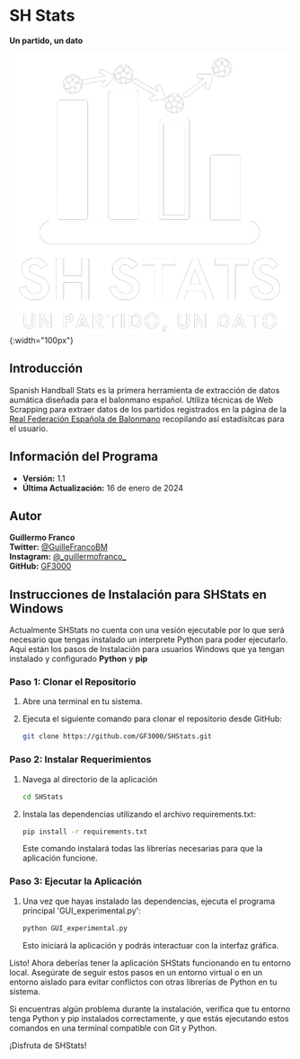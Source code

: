 # SH Stats
**Un partido, un dato**

![Logo SHStats](https://github.com/GF3000/SHStats/blob/dev/config/logo_shs_sf_dark.png){:width="100px"}
## Introducción 
Spanish Handball Stats es la primera herramienta de extracción de datos aumática diseñada para el balonmano español. Utiliza técnicas de Web Scrapping para extraer datos de los partidos registrados en la página de la [Real Federación Española de Balonmano](https://www.rfebm.com/) recopilando así estadísitcas para el usuario. 

## Información del Programa
- **Versión:** 1.1
- **Última Actualización:** 16 de enero de 2024

## Autor
**Guillermo Franco**  
**Twitter:** [@GuilleFrancoBM](https://twitter.com/GuilleFrancoBM)  
**Instagram:** [@\_guillermofranco\_](https://www.instagram.com/_guillermofranco_/)  
**GitHub:** [GF3000](https://github.com/GF3000)  

## Instrucciones de Instalación para SHStats en Windows

Actualmente SHStats no cuenta con una vesión ejecutable por lo que será necesario que tengas instalado un interprete Python para poder ejecutarlo. Aquí están los pasos de Instalación para usuarios Windows que ya tengan instalado y configurado **Python** y **pip**
### Paso 1: Clonar el Repositorio

1. Abre una terminal en tu sistema.
2. Ejecuta el siguiente comando para clonar el repositorio desde GitHub:

   ```bash
   git clone https://github.com/GF3000/SHStats.git
    ```
### Paso 2: Instalar Requerimientos
1. Navega al directorio de la aplicación
    ```bash
    cd SHStats
    ```
2. Instala las dependencias utilizando el archivo requirements.txt:
   ```bash
   pip install -r requirements.txt
   ```
   Este comando instalará todas las librerías necesarias para que la aplicación funcione.
### Paso 3: Ejecutar la Aplicación
1. Una vez que hayas instalado las dependencias, ejecuta el programa principal 'GUI_experimental.py':
   ```bash
   python GUI_experimental.py
   ```
   Esto iniciará la aplicación y podrás interactuar con la interfaz gráfica.

Listo! Ahora deberías tener la aplicación SHStats funcionando en tu entorno local. Asegúrate de seguir estos pasos en un entorno virtual o en un entorno aislado para evitar conflictos con otras librerías de Python en tu sistema.

Si encuentras algún problema durante la instalación, verifica que tu entorno tenga Python y pip instalados correctamente, y que estás ejecutando estos comandos en una terminal compatible con Git y Python.

¡Disfruta de SHStats!


